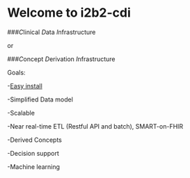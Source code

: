 # Welcome to i2b2-cdi


###*C*linical *D*ata *I*nfrastructure

or

###*C*oncept *D*erivation *I*nfrastructure

Goals:

-[Easy install](i2b2-docker)

-Simplified Data model

-Scalable

-Near real-time ETL (Restful API and batch), SMART-on-FHIR

-Derived Concepts

-Decision support

-Machine learning


